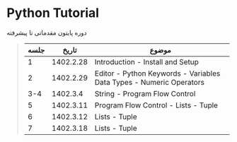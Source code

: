 # Python Tutorial

دوره پایتون مقدماتی تا پیشرفته

>| جلسه  | تاریخ | موضوع |
>| ------ | ------ | ------ |
>| 1 | 1402.2.28 | Introduction - Install and Setup 
>| 2 | 1402.2.29 | Editor - Python Keywords - Variables Data Types - Numeric Operators
>| 3-4 | 1402.3.4 | String - Program Flow Control
>| 5 | 1402.3.11 | Program Flow Control - Lists - Tuple
>| 6 | 1402.3.12 | Lists - Tuple
>| 7 | 1402.3.18 | Lists - Tuple